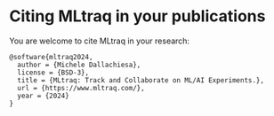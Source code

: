 # Citing MLtraq in your publications

You are welcome to cite MLtraq in your research:

```
@software{mltraq2024,
  author = {Michele Dallachiesa},
  license = {BSD-3},
  title = {MLtraq: Track and Collaborate on ML/AI Experiments.},
  url = {https://www.mltraq.com/},
  year = {2024}
}
```
